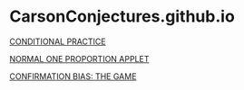# CarsonConjectures.github.io
<meta charset="UTF-8">
<title>CONDITIONAL PRACTICE</title>
<link href="https://fonts.cdnfonts.com/css/common-pixel" rel="stylesheet"> 
<link href="https://fonts.googleapis.com/css?family=Press+Start+2P&display=swap" rel="stylesheet">
<style>
  table, th, td {
    border: 1px solid black;
    border-collapse: collapse;
  }
  th, td {
    padding: 10px;
    text-align: center;
    border: 1px solid green;
  }
  .hidden-value {
    visibility: hidden;
  }
  .cell-title {
    font-weight: bold;
  }
  
  body {
            font-family: 'Press Start 2P', cursive;
            background-color: #000000;
            color: green;
  }
  table {
             border-collapse: collapse; /* Optional: ensures that border lines between cells are single lines */
            border: 2px solid green; /* Sets the border color to blue */
  }
  button {
            position: fixed;
            bottom: 20px;
            right: 20px;
            background-color: GREEN;
            color: BLACK;
            padding: 10px 20px;
            font-family: 'Press Start 2P', cursive;
            border: none;
            cursor: pointer;
    }
    button:not(:last-of-type) {
              margin-right: 200px;
    }
</style>
[CONDITIONAL PRACTICE](CONDPRAC.html) 

[NORMAL ONE PROPORTION APPLET](APPLETNORMAL.html) 


[CONFIRMATION BIAS: THE GAME](PAGECORRUPTA.html)
